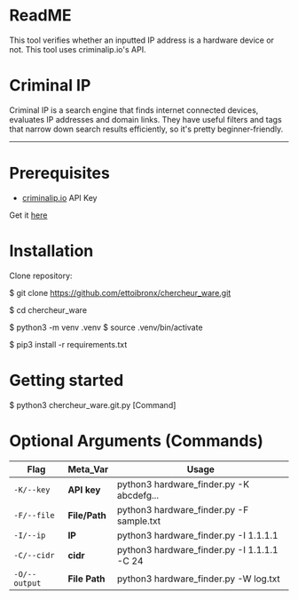 # ReadME

This tool verifies whether an inputted IP address is a hardware device or not. This tool uses criminalip.io's API.



# Criminal IP

Criminal IP is a search engine that finds internet connected devices, evaluates IP addresses and domain links. They have useful filters and tags that narrow down search results efficiently, so it's pretty beginner-friendly.




----------



# Prerequisites

-   [criminalip.io](http://criminalip.io) API Key
    

Get it [here](https://www.criminalip.io/ko)



# Installation

Clone repository:

$ git clone https://github.com/ettoibronx/chercheur_ware.git

$ cd chercheur_ware

$ python3 -m venv .venv 
$ source .venv/bin/activate

$ pip3 install -r requirements.txt



# Getting started

$ python3 chercheur_ware.git.py [Command]



# Optional Arguments (Commands)

| Flag          | Meta_Var      | Usage                                       |
| ------------- | ------------- | ------------------------------------------- |
| `-K/--key`    | **API key**   | python3 hardware_finder.py -K abcdefg...    |
| `-F/--file`   | **File/Path** | python3 hardware_finder.py -F sample.txt    |
| `-I/--ip`     | **IP**        | python3 hardware_finder.py -I 1.1.1.1       |
| `-C/--cidr`   | **cidr**      | python3 hardware_finder.py -I 1.1.1.1 -C 24 |
| `-O/--output` | **File Path** | python3 hardware_finder.py -W log.txt       |

